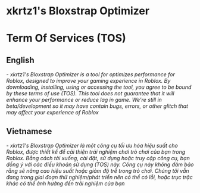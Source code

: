 # xkrtz1's Bloxstrap Optimizer

# Term Of Services (TOS)
## English
*- xkrtz1's Bloxstrap Optimizer is a tool for optimizes performance for Roblox, designed to improve your gaming experience in Roblox. By downloading, installing, using or accessing the tool, you agree to be bound by these terms of use (TOS). This tool does not guarantee that it will enhance your performance or reduce lag in game. We're still in beta/development so it may have contain bugs, errors, or other glitch that may affect your experience of Roblox*
## Vietnamese
*- xkrtz1's Bloxstrap Optimizer là một công cụ tối ưu hóa hiệu suất cho Roblox, được thiết kế để cải thiện trải nghiệm chơi trò chơi của bạn trong Roblox. Bằng cách tải xuống, cài đặt, sử dụng hoặc truy cập công cụ, bạn đồng ý với các điều khoản sử dụng (TOS) này. Công cụ này không đảm bảo rằng sẽ nâng cao hiệu suất hoặc giảm độ trễ trong trò chơi. Chúng tôi vẫn đang trong giai đoạn thử nghiệm/phát triển nên có thể có lỗi, hoặc trục trặc khác có thể ảnh hưởng đến trải nghiệm của bạn*
